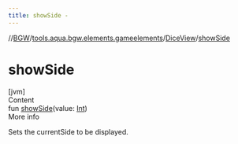 ```yaml
---
title: showSide -
---
```

//[BGW](../../../index.md)/[tools.aqua.bgw.elements.gameelements](../index.md)/[DiceView](index.md)/[showSide](show-side.md)



# showSide  
[jvm]  
Content  
fun [showSide](show-side.md)(value: [Int](https://kotlinlang.org/api/latest/jvm/stdlib/kotlin/-int/index.html))  
More info  


Sets the currentSide to be displayed.

  



